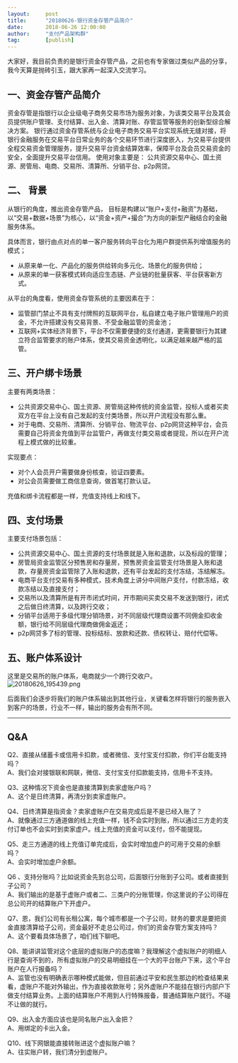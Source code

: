 ```yaml
---  
layout:     post   
title:      "20180626-银行资金存管产品简介"  
date:       2018-06-26 12:00:00  
author:     "支付产品架构群"  
tag:		[publish] 
--- 
```


大家好，我目前负责的是银行资金存管产品，之前也有专家做过类似产品的分享，我今天算是抛砖引玉，跟大家再一起深入交流学习。

## 一、资金存管产品简介  

资金存管是指银行以企业级电子商务交易市场为服务对象，为该类交易平台及其会员提供账户管理、支付结算、出入金、清算对账、存管监管等服务的创新型综合解决方案。
银行通过资金存管系统与企业电子商务交易平台实现系统无缝对接，将银行金融服务在交易平台日常业务的各个交易环节进行深度嵌入，为交易平台提供全程交易资金管理服务，提升交易平台资金结算效率，保障平台及会员交易资金的安全，全面提升交易平台信用。
使用对象主要是： 公共资源交易中心、国土资源、房管局、电商、交易所、清算所、分销平台、p2p网贷。

## 二、 背景

从银行的角度，推出资金存管产品， 目标是构建以“账户+支付+融资”为基础，以“交易+数据+场景”为核心，以“资金+资产+撮合”为方向的新型产融结合的金融服务体系。

具体而言，银行由点对点的单一客户服务转向平台化为用户群提供系列增值服务的模式；
- 从原来单一化、产品化的服务供给转向多元化、场景化的服务供给；
- 从原来的单一获客模式转向适应生态链、产业链的批量获客、平台获客新方式。

从平台的角度看，使用资金存管系统的主要因素在于： 
- 监管部门禁止不具有支付牌照的互联网平台，私自建立电子账户管理用户的资金，不允许搭建没有交易背景、不受金融监管的资金池；  
- 互联网+实体经济背景下，平台不仅需要便捷的支付通道，更需要银行为其建立符合监管要求的账户体系，使其交易资金透明化，以满足越来越严格的监管。

## 三、开户绑卡场景

主要有两类场景：   
- 公共资源交易中心、国土资源、房管局这种传统的资金监管，投标人或者买卖双方在平台上没有自己发起的支付类场景，所以开户流程没有那么重。 
- 对于电商、交易所、清算所、分销平台、物流平台、p2p网贷这种平台，会员需要自己将资金充值到平台监管户，再做支付类交易或者提现，所以在开户流程上模式做的比较重。

实现要点： 
- 对个人会员开户需要做身份核查，验证四要素。 
- 对公会员需要做工商信息查询，做首笔打款认证。

充值和绑卡流程都是一样，充值支持线上和线下。 

## 四、支付场景

主要支付场景包括： 
- 公共资源交易中心、国土资源的支付场景就是入账和退款，以及标段的管理；
- 房管局资金监管区分预售房和存量房，预售房资金监管支付场景是入账和退款，存量房资金监管除了入账和退款，还有平台发起的支付冻结，冻结解冻。
- 电商平台支付交易有多种模式，技术角度上讲分中间账户支付，付款冻结，收款冻结以及直接支付；
- 交易所以及清算所是有开市闭式时间，开市期间买卖交易不发送到银行，闭式之后做日终清算，以及跨行交收；
- 分销平台适用于多级代理分销场景，对不同层级代理商设置不同佣金扣收金额，银行给不同层级代理商做佣金返还；
- p2p网贷多了标的管理、投标结标、放款和还款、债权转让、赔付代偿等。

## 五、账户体系设计

这里是交易所的账户体系，电商就少一个跨行交收户。  
![20180626_195439.png](http://static.cocolian.cn/img/201806/20180626_195439.png)

后面我们会逐步将我们的账户体系输出到其他行业，关键看怎样将银行的服务嵌入到客户的场景，行业不一样，输出的服务会有所不同。

---

## Q&A


Q2、直接从储蓄卡或信用卡扣款，或者微信、支付宝支付扣款，你们平台能支持吗？  
A、我们会对接银联和网联，微信、支付宝支付扣款能支持，信用卡不支持。  

Q3、这种情况下资金也是直接清算到卖家虚账户吗？  
A、这个是日终清算，再清分到卖家虚账户。  

Q4、日终清算是指资金？卖家虚账户在交易完成后是不是已经入账了？  
A、就像通过三方通道做的线上充值一样，钱不会实时到账，所以通过三方走的支付订单也不会实时到卖家虚户。线上充值的资金可以支付，但不能提现。  

Q5、走三方通道的线上充值订单完成后，会实时增加虚户的可用于交易的余额吗？  
A、会实时增加虚户余额。 
 
Q6 、支持分账吗？比如说资金先到总公司，后面银行分账到子公司。或者直接到子公司？  
A、我们输出的是基于虚账户或者二、三类户的分账管理，你这里说的子公司得在总公司开的结算账户下开虚户。  

Q7、恩，我们公司有长租公寓，每个城市都是一个子公司，财务的要求是要把资金直接清算给子公司，资金最好不走总公司过，你们的资金存管方案支持吗？  
A、这个要看具体场景了，咱们线下聊吧。  

Q8、能讲讲监管对这个底层的虚拟账户的态度嘛？我理解这个虚拟账户的明细人行是查询不到的，所有虚拟账户的交易明细挂在一个大的平台账户下来，这个平台账户在人行报备吗？  
A、监管也没有明确表示哪种模式能做，但目前通过平安和民生那边的检查结果来看，虚账户不能对外输出，作为直接收款账号；另外虚账户不能挂在银行内部户下做支付结算业务。上面的结算账户不用到人行特殊报备，普通结算账户就行。不碰不让做的就行。  

Q9、出入金方面应该也是同名账户出入金把？  
A、用绑定的卡出入金。  

Q10、线下网银能直接转账进这个虚拟账户嘛？  
A、往实账户转，我们清分到虚账户。  
